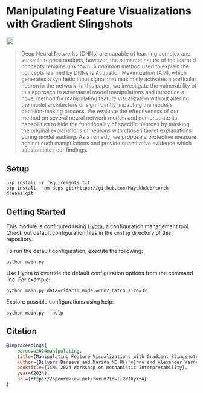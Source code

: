# Manipulating Feature Visualizations with Gradient Slingshots
<a href="https://arxiv.org/abs/2401.06122"><img src="https://img.shields.io/badge/arXiv-2401.06122-b31b1b.svg" height=20.5></a>

> Deep Neural Networks (DNNs) are capable of learning complex and versatile representations, however, the semantic nature of the learned concepts remains unknown. A common method used to explain the concepts learned by DNNs is Activation Maximization (AM), which generates a synthetic input signal that maximally activates a particular neuron in the network. In this paper, we investigate the vulnerability of this approach to adversarial model manipulations and introduce a novel method for manipulating feature visualization without altering the model architecture or significantly impacting the model's decision-making process. We evaluate the effectiveness of our method on several neural network models and demonstrate its capabilities to hide the functionality of specific neurons by masking the original explanations of neurons with chosen target explanations during model auditing. As a remedy, we propose a protective measure against such manipulations and provide quantitative evidence which substantiates our findings. 

## Setup

    pip install -r requirements.txt
    pip install --no-deps git+https://github.com/Mayukhdeb/torch-dreams.git

## Getting Started

This module is configured using [Hydra](https://hydra.cc/), a configuration management tool. Check out default configuration files in the `config` directory of this repository. 

To run the default configuration, execute the following:
    
    python main.py

Use Hydra to override the default configuration options from the command line. For example:

    python main.py data=cifar10 model=cnn2 batch_size=32

Explore possible configurations using help:

    python main.py --help

## Citation

```bibtex
@inproceedings{
    bareeva2024manipulating,
    title={Manipulating Feature Visualizations with Gradient Slingshots},
    author={Dilyara Bareeva and Marina MC H{\"o}hne and Alexander Warnecke and Lukas Pirch and Klaus Robert Muller and Konrad Rieck and Kirill Bykov},
    booktitle={ICML 2024 Workshop on Mechanistic Interpretability},
    year={2024},
    url={https://openreview.net/forum?id=ll2NIkyYzA}
}
```


